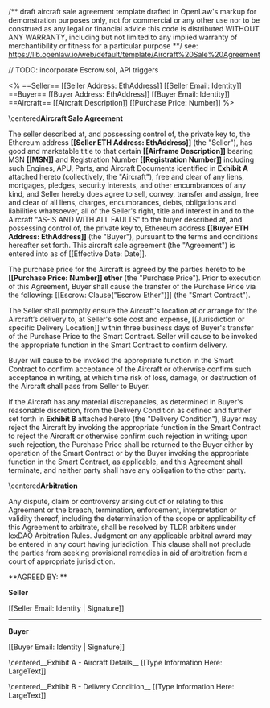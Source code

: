 /** draft aircraft sale agreement template drafted in OpenLaw's markup 
for demonstration purposes only, not for commercial or any other use nor to be construed as any legal or financial advice
this code is distributed WITHOUT ANY WARRANTY, including but not limited to any implied warranty of merchantibility or fitness for a particular purpose
**/ see: https://lib.openlaw.io/web/default/template/Aircraft%20Sale%20Agreement

// TODO: incorporate Escrow.sol, API triggers 

<%
==Seller==
[[Seller Address: EthAddress]]
[[Seller Email: Identity]]
==Buyer==
[[Buyer Address: EthAddress]]
[[Buyer Email: Identity]]
==Aircraft==
[[Aircraft Description]]
[[Purchase Price: Number]]
%>

\centered**Aircraft Sale Agreement**

The seller described at, and possessing control of, the private key to, the Ethereum address **[[Seller ETH Address: EthAddress]]** (the "Seller"), has good and marketable title to that certain **[[Airframe Description]]** bearing MSN **[[MSN]]** and Registration Number **[[Registration Number]]** including such Engines, APU, Parts, and Aircraft Documents identified in __Exhibit A__ attached hereto (collectively, the "Aircraft"), free and clear of any liens, mortgages, pledges, security interests, and other encumbrances of any kind, and Seller hereby does agree to sell, convey, transfer and assign, free and clear of all liens, charges, encumbrances, debts, obligations and liabilities whatsoever, all of the Seller's right, title and interest in and to the Aircraft "AS-IS AND WITH ALL FAULTS" to the buyer described at, and possessing control of, the private key to, Ethereum address **[[Buyer ETH Address: EthAddress]]** (the "Buyer"), pursuant to the terms and conditions hereafter set forth. This aircraft sale agreement (the "Agreement") is entered into as of [[Effective Date: Date]].  

The purchase price for the Aircraft is agreed by the parties hereto to be **[[Purchase Price: Number]] ether** (the "Purchase Price"). Prior to execution of this Agreement, Buyer shall cause the transfer of the Purchase Price via the following: [[Escrow: Clause("Escrow Ether")]] (the "Smart Contract").

The Seller shall promptly ensure the Aircraft's location at or arrange for the Aircraft’s delivery to, at Seller's sole cost and expense, [[Jurisdiction or specific Delivery Location]] within three business days of Buyer's transfer of the Purchase Price to the Smart Contract.  Seller will cause to be invoked the appropriate function in the Smart Contract to confirm delivery. 

Buyer will cause to be invoked the appropriate function in the Smart Contract to confirm acceptance of the Aircraft or otherwise confirm such acceptance in writing, at which time risk of loss, damage, or destruction of the Aircraft shall pass from Seller to Buyer. 

If the Aircraft has any material discrepancies, as determined in Buyer's reasonable discretion, from the Delivery Condition as defined and further set forth in __Exhibit B__ attached hereto (the "Delivery Condition"), Buyer may reject the Aircraft by invoking the appropriate function in the Smart Contract to reject the Aircraft or otherwise confirm such rejection in writing; upon such rejection, the Purchase Price shall be returned to the Buyer either by operation of the Smart Contract or by the Buyer invoking the appropriate function in the Smart Contract, as applicable, and this Agreement shall terminate, and neither party shall have any obligation to the other party.

\centered**Arbitration**

Any dispute, claim or controversy arising out of or relating to this Agreement or the breach, termination, enforcement, interpretation or validity thereof, including the determination of the scope or applicability of this Agreement to arbitrate, shall be resolved by TLDR arbiters under lexDAO Arbitration Rules. Judgment on any applicable arbitral award may be entered in any court having jurisdiction. This clause shall not preclude the parties from seeking provisional remedies in aid of arbitration from a court of appropriate jurisdiction.


**AGREED BY: **


**Seller**

[[Seller Email: Identity | Signature]]
_____________

**Buyer**

[[Buyer Email: Identity | Signature]]

\centered__Exhibit A - Aircraft Details__
[[Type Information Here: LargeText]]

\centered__Exhibit B - Delivery Condition__
[[Type Information Here: LargeText]]
